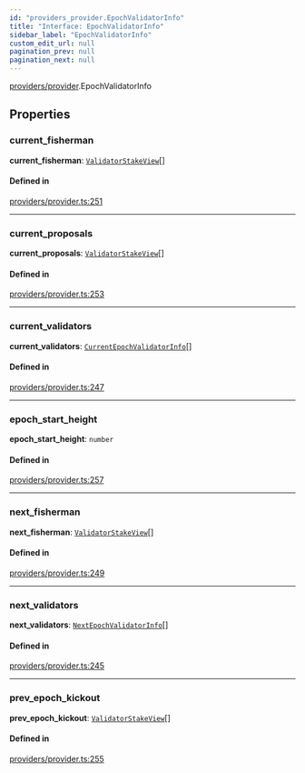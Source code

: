 ```yaml
---
id: "providers_provider.EpochValidatorInfo"
title: "Interface: EpochValidatorInfo"
sidebar_label: "EpochValidatorInfo"
custom_edit_url: null
pagination_prev: null
pagination_next: null
---
```


[providers/provider](../modules/providers_provider.md).EpochValidatorInfo

## Properties

### current\_fisherman

 **current\_fisherman**: [`ValidatorStakeView`](providers_provider.ValidatorStakeView.md)[]

#### Defined in

[providers/provider.ts:251](https://github.com/maxhr/near--near-api-js/blob/57fed346/packages/near-api-js/src/providers/provider.ts#L251)

___

### current\_proposals

 **current\_proposals**: [`ValidatorStakeView`](providers_provider.ValidatorStakeView.md)[]

#### Defined in

[providers/provider.ts:253](https://github.com/maxhr/near--near-api-js/blob/57fed346/packages/near-api-js/src/providers/provider.ts#L253)

___

### current\_validators

 **current\_validators**: [`CurrentEpochValidatorInfo`](providers_provider.CurrentEpochValidatorInfo.md)[]

#### Defined in

[providers/provider.ts:247](https://github.com/maxhr/near--near-api-js/blob/57fed346/packages/near-api-js/src/providers/provider.ts#L247)

___

### epoch\_start\_height

 **epoch\_start\_height**: `number`

#### Defined in

[providers/provider.ts:257](https://github.com/maxhr/near--near-api-js/blob/57fed346/packages/near-api-js/src/providers/provider.ts#L257)

___

### next\_fisherman

 **next\_fisherman**: [`ValidatorStakeView`](providers_provider.ValidatorStakeView.md)[]

#### Defined in

[providers/provider.ts:249](https://github.com/maxhr/near--near-api-js/blob/57fed346/packages/near-api-js/src/providers/provider.ts#L249)

___

### next\_validators

 **next\_validators**: [`NextEpochValidatorInfo`](providers_provider.NextEpochValidatorInfo.md)[]

#### Defined in

[providers/provider.ts:245](https://github.com/maxhr/near--near-api-js/blob/57fed346/packages/near-api-js/src/providers/provider.ts#L245)

___

### prev\_epoch\_kickout

 **prev\_epoch\_kickout**: [`ValidatorStakeView`](providers_provider.ValidatorStakeView.md)[]

#### Defined in

[providers/provider.ts:255](https://github.com/maxhr/near--near-api-js/blob/57fed346/packages/near-api-js/src/providers/provider.ts#L255)
